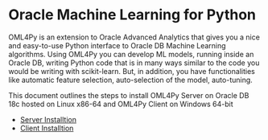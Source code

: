 # Oracle Machine Learning for Python

OML4Py is an extension to Oracle Advanced Analytics that gives you a nice and easy-to-use Python interface to Oracle DB Machine Learning algorithms.
Using OML4Py you can develop ML models, running inside an Oracle DB, writing Python code that is in many ways similar to the code you would be writing with scikit-learn.
But, in addition, you have functionalities like automatic feature selection, auto-selection of the model, auto-tuning.

This document outlines the steps to install OML4Py Server on Oracle DB 18c hosted on Linux x86-64 and OML4Py Client on Windows 64-bit

  * [Server Installtion](/ServerInstall.md)
  * [Client Installtion](/ClientInstall.md)

